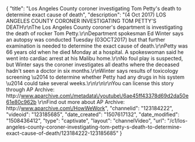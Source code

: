 {
    "title": "Los Angeles County coroner investigating Tom Petty's death to determine exact cause of death",
    "description": "(4 Oct 2017) LOS ANGELES COUNTY CORONER INVESTIGATING TOM PETTY'S DEATH\r\nThe Los Angeles County coroner's department is investigating the death of rocker Tom Petty.\r\nDepartment spokesman Ed Winter says an autopsy was conducted Tuesday (03OCT2017) but that further examination is needed to determine the exact cause of death.\r\nPetty was 66 years old when he died Monday at a hospital. A spokeswoman said he went into cardiac arrest at his Malibu home.\r\nNo foul play is suspected, but Winter says the coroner investigates all deaths where the deceased hadn't seen a doctor in six months.\r\nWinter says results of toxicology screening \u2014 to determine whether Petty had any drugs in his system \u2014 could take several weeks.\r\n\r\n\r\nYou can license this story through AP Archive: http:\/\/www.aparchive.com\/metadata\/youtube\/6ae45ff43378d69d2da50e61e80c962b \r\nFind out more about AP Archive: http:\/\/www.aparchive.com\/HowWeWork",
    "channelid": "123184222",
    "videoid": "123185685",
    "date_created": "1507617132",
    "date_modified": "1508436412",
    "type": "captivate",
    "layout": "channelVideo",
    "url": "\/c1\/los-angeles-county-coroner-investigating-tom-petty-s-death-to-determine-exact-cause-of-death\/123184222-123185685"
}